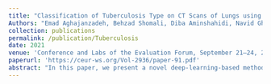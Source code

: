 ```yaml
---
title: "Classification of Tuberculosis Type on CT Scans of Lungs using a fusion of 2D and 3D Deep Convolutional Neural Networks."
Authors: "Emad Aghajanzadeh, Behzad Shomali, Diba Aminshahidi, Navid Ghassemi"
collection: publications
permalink: /publication/Tuberculosis
date: 2021
venue: 'Conference and Labs of the Evaluation Forum, September 21–24, 2021, Bucharest, Romania'
paperurl: 'https://ceur-ws.org/Vol-2936/paper-91.pdf'
abstract: "In this paper, we present a novel deep-learning-based method to deal with volumetric data like CT scans. The method ensembles a 2-dimensional convolutional neural network (2D-CNN) with a 3D-CNN followed by a recurrent neural network (RNN). We used this approach and its constituent to solve the task of categorizing tuberculosis type in the context of ImageCLEF 2021. Our best run ranked 4th based on the Kappa metric by reaching a value of 0.181 and 3rd based on the accuracy of 0.404. Also, it is worthy of mentioning that our obtained results were very similar to that of the third team with a Kappa of 0.190; and we had a big gap with the fifth team with a Kappa of 0.140."
---
```

